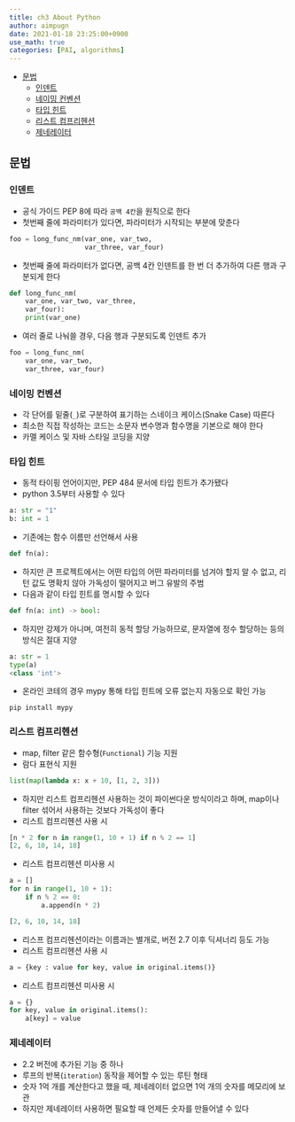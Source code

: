 ```yaml
---
title: ch3 About Python
author: aimpugn
date: 2021-01-18 23:25:00+0900
use_math: true
categories: [PAI, algorithms]
---
```


- [문법](#문법)
  - [인덴트](#인덴트)
  - [네이밍 컨벤션](#네이밍-컨벤션)
  - [타입 힌트](#타입-힌트)
  - [리스트 컴프리헨션](#리스트-컴프리헨션)
  - [제네레이터](#제네레이터)

## 문법

### 인덴트

- 공식 가이드 PEP 8에 따라 `공백 4칸`을 원칙으로 한다
- 첫번째 줄에 파라미터가 있다면, 파라미터가 시작되는 부분에 맞춘다

```python
foo = long_func_nm(var_one, var_two,
                   var_three, var_four)
```

- 첫번째 줄에 파라미터가 없다면, 공백 4칸 인덴트를 한 번 더 추가하여 다른 행과 구분되게 한다

```python
def long_func_nm(
    var_one, var_two, var_three,
    var_four):
    print(var_one)
```

- 여러 줄로 나눠쓸 경우, 다음 행과 구분되도록 인덴트 추가

```python
foo = long_func_nm(
    var_one, var_two,
    var_three, var_four)
```

### 네이밍 컨벤션

- 각 단어를 밑줄(`_`)로 구분하여 표기하는 스네이크 케이스(Snake Case) 따른다
- 최소한 직접 작성하는 코드는 소문자 변수명과 함수명을 기본으로 해야 한다
- 카멜 케이스 및 자바 스타일 코딩을 지양

### 타입 힌트

- 동적 타이핑 언어이지만, PEP 484 문서에 타입 힌트가 추가됐다
- python 3.5부터 사용할 수 있다

```python
a: str = "1"
b: int = 1
```

- 기존에는 함수 이름만 선언해서 사용

```python
def fn(a):
```

- 하지만 큰 프로젝트에서는 어떤 타입의 어떤 파라미터를 넘겨야 할지 알 수 없고, 리턴 값도 명확치 않아 가독성이 떨어지고 버그 유발의 주범
- 다음과 같이 타입 힌트를 명시할 수 있다

```python
def fn(a: int) -> bool:
```

- 하지만 강제가 아니며, 여전히 동적 할당 가능하므로, 문자열에 정수 할당하는 등의 방식은 절대 지양

```python
a: str = 1
type(a)
<class 'int'>
```

- 온라인 코테의 경우 mypy 통해 타입 힌트에 오류 없는지 자동으로 확인 가능

```
pip install mypy
```

### 리스트 컴프리헨션

- map, filter 같은 함수형(`Functional`) 기능 지원
- 람다 표현식 지원

```python
list(map(lambda x: x + 10, [1, 2, 3]))
```

- 하지만 리스트 컴프리헨션 사용하는 것이 파이썬다운 방식이라고 하며, map이나 filter 섞어서 사용하는 것보다 가독성이 좋다
- 리스트 컴프리헨션 사용 시

```python
[n * 2 for n in range(1, 10 + 1) if n % 2 == 1]
[2, 6, 10, 14, 18]
```

- 리스트 컴프리헨션 미사용 시

```python
a = []
for n in range(1, 10 + 1):
    if n % 2 == 0:
        a.append(n * 2)

[2, 6, 10, 14, 18]
```

- 리스프 컴프리헨션이라는 이름과는 별개로, 버전 2.7 이후 딕셔너리 등도 가능
- 리스트 컴프리헨션 사용 시

```python
a = {key : value for key, value in original.items()}
```

- 리스트 컴프리헨션 미사용 시

```python
a = {}
for key, value in original.items():
    a[key] = value
```

### 제네레이터

- 2.2 버전에 추가된 기능 중 하나
- 루프의 반복(`iteration`) 동작을 제어할 수 있는 루틴 형태
- 숫자 1억 개를 계산한다고 했을 때, 제네레이터 없으면 1억 개의 숫자를 메모리에 보관
- 하지만 제네레이터 사용하면 필요할 때 언제든 숫자를 만들어낼 수 있다
